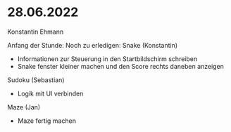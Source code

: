 # 28.06.2022

Konstantin Ehmann

Anfang der Stunde: Noch zu erledigen:
Snake (Konstantin)
- Informationen zur Steuerung in den Startbildschirm schreiben
- Snake fenster kleiner machen und den Score rechts daneben anzeigen

Sudoku (Sebastian)
- Logik mit UI verbinden

Maze (Jan)
- Maze fertig machen
